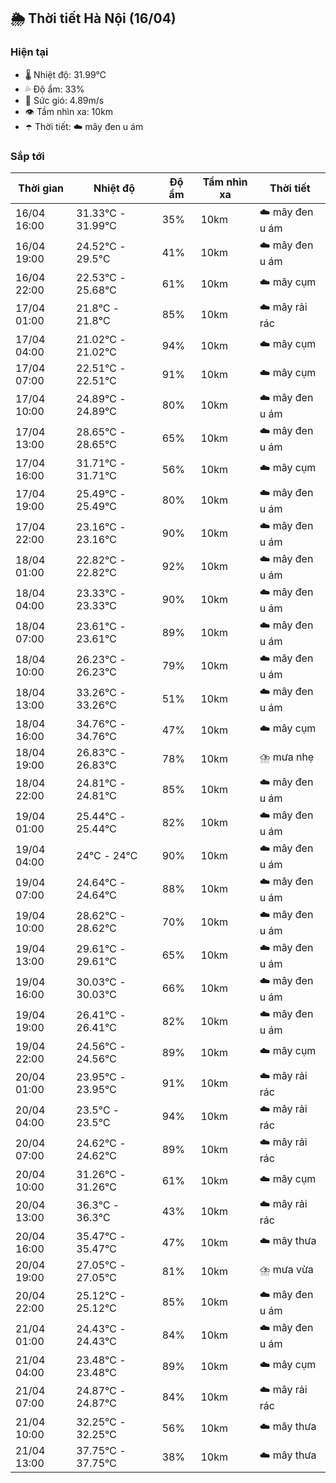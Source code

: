 ## 🌦️ Thời tiết Hà Nội (16/04)

### Hiện tại

- 🌡️ Nhiệt độ: 31.99℃
- 💦 Độ ẩm: 33%
- 💨 Sức gió: 4.89m/s
- 👁️ Tầm nhìn xa: 10km
- ☂️ Thời tiết: ☁️ mây đen u ám

### Sắp tới

| Thời gian | Nhiệt độ | Độ ẩm | Tầm nhìn xa | Thời tiết |
| --- | --- | --- | --- | --- |
| 16/04 16:00 | 31.33℃ - 31.99℃ | 35% | 10km | ☁️ mây đen u ám |
| 16/04 19:00 | 24.52℃ - 29.5℃ | 41% | 10km | ☁️ mây đen u ám |
| 16/04 22:00 | 22.53℃ - 25.68℃ | 61% | 10km | ☁️ mây cụm |
| 17/04 01:00 | 21.8℃ - 21.8℃ | 85% | 10km | ☁️ mây rải rác |
| 17/04 04:00 | 21.02℃ - 21.02℃ | 94% | 10km | ☁️ mây cụm |
| 17/04 07:00 | 22.51℃ - 22.51℃ | 91% | 10km | ☁️ mây cụm |
| 17/04 10:00 | 24.89℃ - 24.89℃ | 80% | 10km | ☁️ mây đen u ám |
| 17/04 13:00 | 28.65℃ - 28.65℃ | 65% | 10km | ☁️ mây đen u ám |
| 17/04 16:00 | 31.71℃ - 31.71℃ | 56% | 10km | ☁️ mây cụm |
| 17/04 19:00 | 25.49℃ - 25.49℃ | 80% | 10km | ☁️ mây đen u ám |
| 17/04 22:00 | 23.16℃ - 23.16℃ | 90% | 10km | ☁️ mây đen u ám |
| 18/04 01:00 | 22.82℃ - 22.82℃ | 92% | 10km | ☁️ mây đen u ám |
| 18/04 04:00 | 23.33℃ - 23.33℃ | 90% | 10km | ☁️ mây đen u ám |
| 18/04 07:00 | 23.61℃ - 23.61℃ | 89% | 10km | ☁️ mây đen u ám |
| 18/04 10:00 | 26.23℃ - 26.23℃ | 79% | 10km | ☁️ mây đen u ám |
| 18/04 13:00 | 33.26℃ - 33.26℃ | 51% | 10km | ☁️ mây đen u ám |
| 18/04 16:00 | 34.76℃ - 34.76℃ | 47% | 10km | ☁️ mây cụm |
| 18/04 19:00 | 26.83℃ - 26.83℃ | 78% | 10km | ⛈️ mưa nhẹ |
| 18/04 22:00 | 24.81℃ - 24.81℃ | 85% | 10km | ☁️ mây đen u ám |
| 19/04 01:00 | 25.44℃ - 25.44℃ | 82% | 10km | ☁️ mây đen u ám |
| 19/04 04:00 | 24℃ - 24℃ | 90% | 10km | ☁️ mây đen u ám |
| 19/04 07:00 | 24.64℃ - 24.64℃ | 88% | 10km | ☁️ mây đen u ám |
| 19/04 10:00 | 28.62℃ - 28.62℃ | 70% | 10km | ☁️ mây đen u ám |
| 19/04 13:00 | 29.61℃ - 29.61℃ | 65% | 10km | ☁️ mây đen u ám |
| 19/04 16:00 | 30.03℃ - 30.03℃ | 66% | 10km | ☁️ mây đen u ám |
| 19/04 19:00 | 26.41℃ - 26.41℃ | 82% | 10km | ☁️ mây đen u ám |
| 19/04 22:00 | 24.56℃ - 24.56℃ | 89% | 10km | ☁️ mây cụm |
| 20/04 01:00 | 23.95℃ - 23.95℃ | 91% | 10km | ☁️ mây rải rác |
| 20/04 04:00 | 23.5℃ - 23.5℃ | 94% | 10km | ☁️ mây rải rác |
| 20/04 07:00 | 24.62℃ - 24.62℃ | 89% | 10km | ☁️ mây rải rác |
| 20/04 10:00 | 31.26℃ - 31.26℃ | 61% | 10km | ☁️ mây cụm |
| 20/04 13:00 | 36.3℃ - 36.3℃ | 43% | 10km | ☁️ mây rải rác |
| 20/04 16:00 | 35.47℃ - 35.47℃ | 47% | 10km | ☁️ mây thưa |
| 20/04 19:00 | 27.05℃ - 27.05℃ | 81% | 10km | ⛈️ mưa vừa |
| 20/04 22:00 | 25.12℃ - 25.12℃ | 85% | 10km | ☁️ mây đen u ám |
| 21/04 01:00 | 24.43℃ - 24.43℃ | 84% | 10km | ☁️ mây đen u ám |
| 21/04 04:00 | 23.48℃ - 23.48℃ | 89% | 10km | ☁️ mây cụm |
| 21/04 07:00 | 24.87℃ - 24.87℃ | 84% | 10km | ☁️ mây rải rác |
| 21/04 10:00 | 32.25℃ - 32.25℃ | 56% | 10km | ☁️ mây thưa |
| 21/04 13:00 | 37.75℃ - 37.75℃ | 38% | 10km | ☁️ mây thưa |

